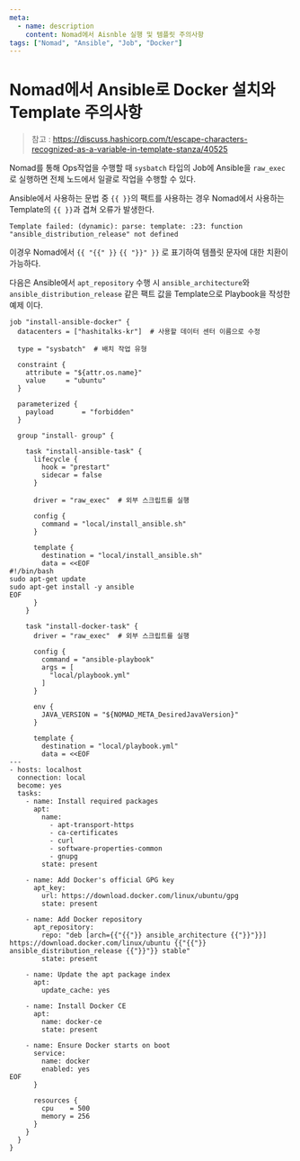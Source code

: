 ```yaml
---
meta:
  - name: description
    content: Nomad에서 Aisnble 실행 및 템플릿 주의사항
tags: ["Nomad", "Ansible", "Job", "Docker"]
---
```


# Nomad에서 Ansible로 Docker 설치와 Template 주의사항

> 참고 : https://discuss.hashicorp.com/t/escape-characters-recognized-as-a-variable-in-template-stanza/40525

Nomad를 통해 Ops작업을 수행할 때 `sysbatch` 타입의 Job에 Ansible을 `raw_exec`로 실행하면 전체 노드에서 일괄로 작업을 수행할 수 있다.

Ansible에서 사용하는 문법 중 `{{ }}`의 팩트를 사용하는 경우 Nomad에서 사용하는 Template의 `{{ }}`과 겹쳐 오류가 발생한다.

```log
Template failed: (dynamic): parse: template: :23: function "ansible_distribution_release" not defined
```

이경우 Nomad에서 `{{ "{{" }}` `{{ "}}" }}` 로 표기하여 템플릿 문자에 대한 치환이 가능하다.

다음은 Ansible에서 `apt_repository` 수행 시 `ansible_architecture`와 `ansible_distribution_release` 같은 팩트 값을 Template으로 Playbook을 작성한 예제 이다. 

```hcl
job "install-ansible-docker" {
  datacenters = ["hashitalks-kr"]  # 사용할 데이터 센터 이름으로 수정

  type = "sysbatch"  # 배치 작업 유형

  constraint {
    attribute = "${attr.os.name}"
    value     = "ubuntu"
  }

  parameterized {
    payload       = "forbidden"
  }

  group "install- group" {

    task "install-ansible-task" {
      lifecycle {
        hook = "prestart"
        sidecar = false
      }
      
      driver = "raw_exec"  # 외부 스크립트를 실행

      config {
        command = "local/install_ansible.sh"
      }

      template {
        destination = "local/install_ansible.sh"
        data = <<EOF
#!/bin/bash
sudo apt-get update
sudo apt-get install -y ansible
EOF
      }
    }

    task "install-docker-task" {
      driver = "raw_exec"  # 외부 스크립트를 실행

      config {
        command = "ansible-playbook"
        args = [
          "local/playbook.yml"
        ]
      }

      env {
        JAVA_VERSION = "${NOMAD_META_DesiredJavaVersion}"
      }

      template {
        destination = "local/playbook.yml"
        data = <<EOF
---
- hosts: localhost
  connection: local
  become: yes
  tasks:
    - name: Install required packages
      apt:
        name:
          - apt-transport-https
          - ca-certificates
          - curl
          - software-properties-common
          - gnupg
        state: present

    - name: Add Docker's official GPG key
      apt_key:
        url: https://download.docker.com/linux/ubuntu/gpg
        state: present

    - name: Add Docker repository
      apt_repository:
        repo: "deb [arch={{"{{"}} ansible_architecture {{"}}"}}] https://download.docker.com/linux/ubuntu {{"{{"}} ansible_distribution_release {{"}}"}} stable"
        state: present

    - name: Update the apt package index
      apt:
        update_cache: yes

    - name: Install Docker CE
      apt:
        name: docker-ce
        state: present

    - name: Ensure Docker starts on boot
      service:
        name: docker
        enabled: yes
EOF
      }

      resources {
        cpu    = 500
        memory = 256
      }
    }
  }
}

```